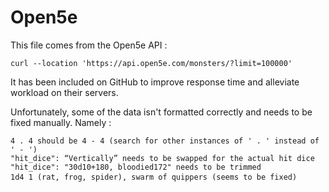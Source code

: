 # Open5e

This file comes from the Open5e API :

`
curl --location 'https://api.open5e.com/monsters/?limit=100000'
`

It has been included on GitHub to improve response time and alleviate workload on their servers.

Unfortunately, some of the data isn't formatted correctly and needs to be fixed manually. Namely :

```
4 . 4 should be 4 - 4 (search for other instances of ' . ' instead of ' - ')
"hit_dice": “Vertically” needs to be swapped for the actual hit dice
"hit_dice": "30d10+180, bloodied172" needs to be trimmed
1d4 1 (rat, frog, spider), swarm of quippers (seems to be fixed)
```

